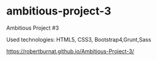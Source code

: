 # ambitious-project-3
Ambitious Project #3

Used technologies: HTML5, CSS3, Bootstrap4,Grunt,Sass

https://robertburnat.github.io/Ambitious-Project-3/
